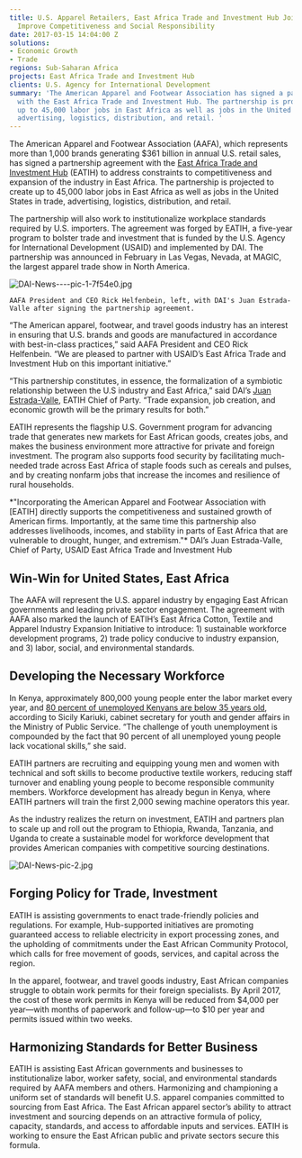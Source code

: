 ```yaml
---
title: U.S. Apparel Retailers, East Africa Trade and Investment Hub Join Forces to
  Improve Competitiveness and Social Responsibility
date: 2017-03-15 14:04:00 Z
solutions:
- Economic Growth
- Trade
regions: Sub-Saharan Africa
projects: East Africa Trade and Investment Hub
clients: U.S. Agency for International Development
summary: 'The American Apparel and Footwear Association has signed a partnership agreement
  with the East Africa Trade and Investment Hub. The partnership is projected to create
  up to 45,000 labor jobs in East Africa as well as jobs in the United States in trade,
  advertising, logistics, distribution, and retail. '
---
```


The American Apparel and Footwear Association (AAFA), which represents more than 1,000 brands generating $361 billion in annual U.S. retail sales, has signed a partnership agreement with the [East Africa Trade and Investment Hub](https://www.dai.com/our-work/projects/east-africa-trade-and-investment-hub-tih) (EATIH) to address constraints to competitiveness and expansion of the industry in East Africa. The partnership is projected to create up to 45,000 labor jobs in East Africa as well as jobs in the United States in trade, advertising, logistics, distribution, and retail. 

The partnership will also work to institutionalize workplace standards required by U.S. importers. The agreement was forged by EATIH, a five-year program to bolster trade and investment that is funded by the U.S. Agency for International Development (USAID) and implemented by DAI. The partnership was announced in February in Las Vegas, Nevada, at MAGIC, the largest apparel trade show in North America.

![DAI-News----pic-1-7f54e0.jpg](/uploads/DAI-News----pic-1-7f54e0.jpg)

`AAFA President and CEO Rick Helfenbein, left, with DAI's Juan Estrada-Valle after signing the partnership agreement.`
<!--more-->

“The American apparel, footwear, and travel goods industry has an interest in ensuring that U.S. brands and goods are manufactured in accordance with best-in-class practices,” said AAFA President and CEO Rick Helfenbein. “We are pleased to partner with USAID’s East Africa Trade and Investment Hub on this important initiative.”

“This partnership constitutes, in essence, the formalization of a symbiotic relationship between the U.S industry and East Africa,” said DAI’s [Juan Estrada-Valle](https://www.dai.com/who-we-are/our-team/juan-estrada-valle), EATIH Chief of Party. “Trade expansion, job creation, and economic growth will be the primary results for both.” 

EATIH represents the flagship U.S. Government program for advancing trade that generates new markets for East African goods, creates jobs, and makes the business environment more attractive for private and foreign investment. The program also supports food security by facilitating much-needed trade across East Africa of staple foods such as cereals and pulses, and by creating nonfarm jobs that increase the incomes and resilience of rural households.

<aside>*"Incorporating the American Apparel and Footwear Association with [EATIH] directly supports the competitiveness and sustained growth of American firms. Importantly, at the same time this partnership also addresses livelihoods, incomes, and stability in parts of East Africa that are vulnerable to drought, hunger, and extremism."*
DAI’s Juan Estrada-Valle, Chief of Party,
USAID East Africa Trade and Investment Hub</aside>

## Win-Win for United States, East Africa

The AAFA will represent the U.S. apparel industry by engaging East African governments and leading private sector engagement. The agreement with AAFA also marked the launch of EATIH’s East Africa Cotton, Textile and Apparel Industry Expansion Initiative to introduce: 1) sustainable workforce development programs, 2) trade policy conducive to industry expansion, and 3) labor, social, and environmental standards.

## Developing the Necessary Workforce

In Kenya, approximately 800,000 young people enter the labor market every year, and [80 percent of unemployed Kenyans are below 35 years old](https://www.theguardian.com/sustainable-business/2016/mar/02/tackling-youth-unemployment-in-kenya-through-public-private-collaboration), according to Sicily Kariuki, cabinet secretary for youth and gender affairs in the Ministry of Public Service. “The challenge of youth unemployment is compounded by the fact that 90 percent of all unemployed young people lack vocational skills,” she said.

EATIH partners are recruiting and equipping young men and women with technical and soft skills to become productive textile workers, reducing staff turnover and enabling young people to become responsible community members. Workforce development has already begun in Kenya, where EATIH partners will train the first 2,000 sewing machine operators this year. 

As the industry realizes the return on investment, EATIH and partners plan to scale up and roll out the program to Ethiopia, Rwanda, Tanzania, and Uganda to create a sustainable model for workforce development that provides American companies with competitive sourcing destinations.

![DAI-News-pic-2.jpg](/uploads/DAI-News-pic-2.jpg)

## Forging Policy for Trade, Investment

EATIH is assisting governments to enact trade-friendly policies and regulations. For example, Hub-supported initiatives are promoting guaranteed access to reliable electricity in export processing zones, and the upholding of commitments under the East African Community Protocol, which calls for free movement of goods, services, and capital across the region.

In the apparel, footwear, and travel goods industry, East African companies struggle to obtain work permits for their foreign specialists. By April 2017, the cost of these work permits in Kenya will be reduced from $4,000 per year—with months of paperwork and follow-up—to $10 per year and permits issued within two weeks. 

## Harmonizing Standards for Better Business

EATIH is assisting East African governments and businesses to institutionalize labor, worker safety, social, and environmental standards required by AAFA members and others. Harmonizing and championing a uniform set of standards will benefit U.S. apparel companies committed to sourcing from East Africa. The East African apparel sector’s ability to attract investment and sourcing depends on an attractive formula of policy, capacity, standards, and access to affordable inputs and services. EATIH is working to ensure the East African public and private sectors secure this formula.
